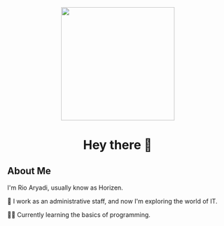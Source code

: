 <div align="center">
  <img height="259" src="https://media4.giphy.com/media/v1.Y2lkPTc5MGI3NjExc3g0a2JqejVnN3JmbWpnM3Q4Y2lwa2RtbWRyeHg3a2duMjl4NW5iYiZlcD12MV9pbnRlcm5hbF9naWZfYnlfaWQmY3Q9Zw/NnMH7LDpZTPZS/giphy.gif" />
</div>

<h1 align="center">Hey there 👋</h1>

<h2 align="left">About Me</h2>
<p align="left">I'm Rio Aryadi, usually know as Horizen.</p>
<p align="left">💼 I work as an administrative staff, and now I'm exploring the world of IT.</p>
<p align="left">👨‍💻 Currently learning the basics of programming.</p>
<p align="left"></p>





